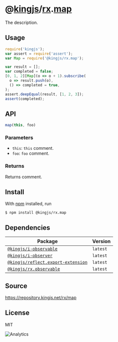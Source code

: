 # @[kingjs][@kingjs]/[rx][ns0].[map][ns1]
The description.
## Usage
```js
require('kingjs');
var assert = require('assert');
var Map = require('@kingjs/rx.map');

var result = [];
var completed = false;
[0, 1, 2][Map](o => o + 1).subscribe(
  o => result.push(o),
  () => completed = true,
);
assert.deepEqual(result, [1, 2, 3]);
assert(completed);
```

## API
```ts
map(this, foo)
```

### Parameters
- `this`: `this` comment.
- `foo`: `foo` comment.
### Returns
Returns comment.


## Install
With [npm](https://npmjs.org/) installed, run
```
$ npm install @kingjs/rx.map
```
## Dependencies
|Package|Version|
|---|---|
|[`@kingjs/i-observable`](https://www.npmjs.com/package/@kingjs/i-observable)|`latest`|
|[`@kingjs/i-observer`](https://www.npmjs.com/package/@kingjs/i-observer)|`latest`|
|[`@kingjs/reflect.export-extension`](https://www.npmjs.com/package/@kingjs/reflect.export-extension)|`latest`|
|[`@kingjs/rx.observable`](https://www.npmjs.com/package/@kingjs/rx.observable)|`latest`|
## Source
https://repository.kingjs.net/rx/map
## License
MIT

![Analytics](https://analytics.kingjs.net/rx/map)

[@kingjs]: https://www.npmjs.com/package/kingjs
[ns0]: https://www.npmjs.com/package/@kingjs/rx
[ns1]: https://www.npmjs.com/package/@kingjs/rx.map
